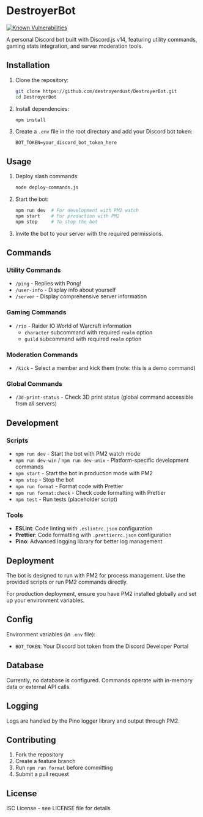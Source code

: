 # DestroyerBot

[![Known Vulnerabilities](https://snyk.io/test/github/destroyerdust/DestroyerBot/badge.svg)](https://snyk.io/test/github/destroyerdust/DestroyerBot)

A personal Discord bot built with Discord.js v14, featuring utility commands, gaming stats integration, and server moderation tools.

## Installation

1. Clone the repository:

   ```bash
   git clone https://github.com/destroyerdust/DestroyerBot.git
   cd DestroyerBot
   ```

2. Install dependencies:

   ```bash
   npm install
   ```

3. Create a `.env` file in the root directory and add your Discord bot token:
   ```
   BOT_TOKEN=your_discord_bot_token_here
   ```

## Usage

1. Deploy slash commands:

   ```bash
   node deploy-commands.js
   ```

2. Start the bot:

   ```bash
   npm run dev  # For development with PM2 watch
   npm start    # For production with PM2
   npm stop     # To stop the bot
   ```

3. Invite the bot to your server with the required permissions.

## Commands

### Utility Commands

- `/ping` - Replies with Pong!
- `/user-info` - Display info about yourself
- `/server` - Display comprehensive server information

### Gaming Commands

- `/rio` - Raider IO World of Warcraft information
  - `character` subcommand with required `realm` option
  - `guild` subcommand with required `realm` option

### Moderation Commands

- `/kick` - Select a member and kick them (note: this is a demo command)

### Global Commands

- `/3d-print-status` - Check 3D print status (global command accessible from all servers)

## Development

### Scripts

- `npm run dev` - Start the bot with PM2 watch mode
- `npm run dev-win` / `npm run dev-unix` - Platform-specific development commands
- `npm start` - Start the bot in production mode with PM2
- `npm stop` - Stop the bot
- `npm run format` - Format code with Prettier
- `npm run format:check` - Check code formatting with Prettier
- `npm test` - Run tests (placeholder script)

### Tools

- **ESLint**: Code linting with `.eslintrc.json` configuration
- **Prettier**: Code formatting with `.prettierrc.json` configuration
- **Pino**: Advanced logging library for better log management

## Deployment

The bot is designed to run with PM2 for process management. Use the provided scripts or run PM2 commands directly.

For production deployment, ensure you have PM2 installed globally and set up your environment variables.

## Config

Environment variables (in `.env` file):

- `BOT_TOKEN`: Your Discord bot token from the Discord Developer Portal

## Database

Currently, no database is configured. Commands operate with in-memory data or external API calls.

## Logging

Logs are handled by the Pino logger library and output through PM2.

## Contributing

1. Fork the repository
2. Create a feature branch
3. Run `npm run format` before committing
4. Submit a pull request

## License

ISC License - see LICENSE file for details
